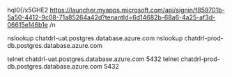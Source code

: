 hql0{/x5GHE2
https://launcher.myapps.microsoft.com/api/signin/f859701b-5a50-4412-9c08-71a85264a42d?tenantId=6d14682b-68a6-4a25-af3d-06615e146b1e
/n

nslookup chatdrl-uat.postgres.database.azure.com 
nslookup chatdrl-prod-db.postgres.database.azure.com 
 
telnet chatdrl-uat.postgres.database.azure.com 5432 
telnet chatdrl-prod-db.postgres.database.azure.com 5432 
